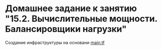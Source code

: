 # Домашнее задание к занятию "15.2. Вычислительные мощности. Балансировщики нагрузки"

Создание инфраструктуры на основани [main.tf](main.tf)
